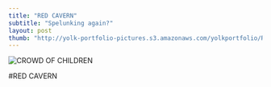```yaml
---
title: "RED CAVERN"
subtitle: "Spelunking again?"
layout: post
thumb: "http://yolk-portfolio-pictures.s3.amazonaws.com/yolkportfolio/REDCAVERN-small.png"
---
```



![CROWD OF CHILDREN](http://yolk-portfolio-pictures.s3.amazonaws.com/yolkportfolio/REDCAVERN-small.png)

#RED CAVERN
